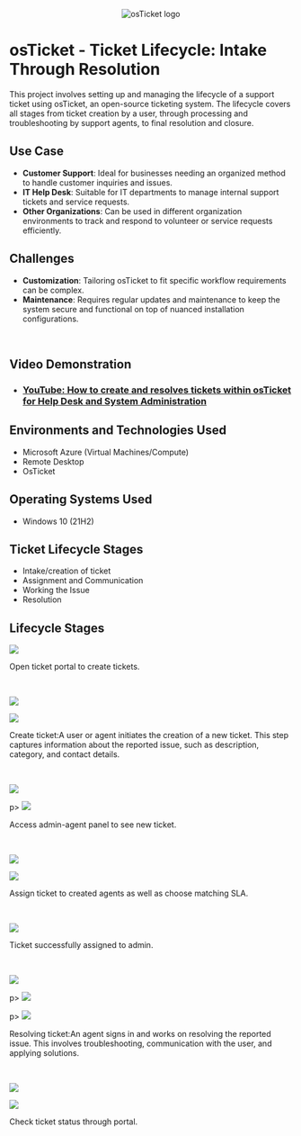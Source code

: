 <p align="center">
<img src="https://i.imgur.com/Clzj7Xs.png" alt="osTicket logo"/>
</p>

<h1>osTicket - Ticket Lifecycle: Intake Through Resolution</h1>
This project involves setting up and managing the lifecycle of a support ticket using osTicket, an open-source ticketing system. The lifecycle covers all stages from ticket creation by a user, through processing and troubleshooting by support agents, to final resolution and closure.

## Use Case
- **Customer Support**: Ideal for businesses needing an organized method to handle customer inquiries and issues.
- **IT Help Desk**: Suitable for IT departments to manage internal support tickets and service requests.
- **Other Organizations**: Can be used in different organization environments to track and respond to volunteer or service requests efficiently.

## Challenges
- **Customization**: Tailoring osTicket to fit specific workflow requirements can be complex.
- **Maintenance**: Requires regular updates and maintenance to keep the system secure and functional on top of nuanced installation configurations.

<br />


<h2>Video Demonstration</h2>

- ### [YouTube: How to create and resolves tickets within osTicket for Help Desk and System Administration](https://youtu.be/LGjsXd10vxc)

<h2>Environments and Technologies Used</h2>

- Microsoft Azure (Virtual Machines/Compute)
- Remote Desktop
- OsTicket

<h2>Operating Systems Used </h2>

- Windows 10</b> (21H2)

<h2>Ticket Lifecycle Stages</h2>

- Intake/creation of ticket
- Assignment and Communication
- Working the Issue
- Resolution

<h2>Lifecycle Stages</h2>

<p>
<img src="https://i.imgur.com/Cicb7zt.png"/>
</p>
<p>
Open ticket portal to create tickets.
</p>
<br />

<p>
<img src="https://i.imgur.com/hh5MBVj.png"/>
</p>
<p>
<img src="https://i.imgur.com/qHTHSoF.png"/>
</p>
<p>
Create ticket:A user or agent initiates the creation of a new ticket.
This step captures information about the reported issue, such as description, category, and contact details.
</p>
<br />

<p>
<img src="https://i.imgur.com/RHno4JO.png"/>
</p>
p>
<img src="https://i.imgur.com/7R4JIjZ.png"/>
</p>
<p>
Access admin-agent panel to see new ticket.
</p>
<br />

<p>
<img src="https://i.imgur.com/WzVqStc.png"/>
</p>
<p>
<img src="https://i.imgur.com/OmOIrlW.png"/>
</p>
<p>
Assign ticket to created agents as well as choose matching SLA.  
</p>
<br />

<p>
<img src="https://i.imgur.com/8dTQokn.png"/>
</p>
<p>
Ticket successfully assigned to admin.
</p>
<br />

<p>
<img src="https://i.imgur.com/P2y8YSR.png"/>
</p>
p>
<img src="https://i.imgur.com/lAdnBzu.png"/>
</p>
p>
<img src="https://i.imgur.com/Y2IK1oX.png"/>
</p>
<p>
Resolving ticket:An agent signs in and works on resolving the reported issue.
This involves troubleshooting, communication with the user, and applying solutions.
</p>
<br />

<p>
<img src="https://i.imgur.com/lFMpAnZ.png"/>
</p>
<p>
<img src="https://i.imgur.com/wX4EuGK.png"/>
</p>
<p>
Check ticket status through portal.
</p>
<br />

